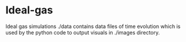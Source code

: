 # Ideal-gas
Ideal gas simulations
./data contains data files of time evolution which is used by the python code to output visuals in ./images directory.
